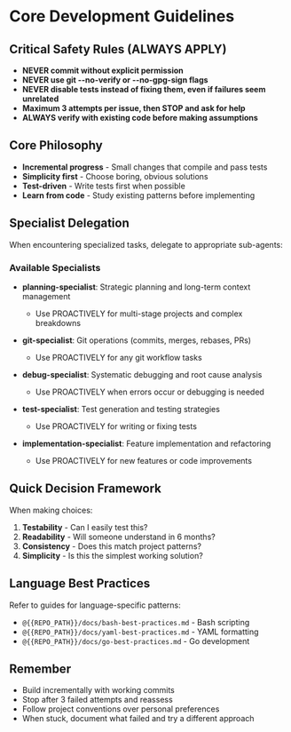 # Core Development Guidelines

## Critical Safety Rules (ALWAYS APPLY)

- **NEVER commit without explicit permission**
- **NEVER use git --no-verify or --no-gpg-sign flags**
- **NEVER disable tests instead of fixing them, even if failures seem unrelated**
- **Maximum 3 attempts per issue, then STOP and ask for help**
- **ALWAYS verify with existing code before making assumptions**

## Core Philosophy

- **Incremental progress** - Small changes that compile and pass tests
- **Simplicity first** - Choose boring, obvious solutions
- **Test-driven** - Write tests first when possible
- **Learn from code** - Study existing patterns before implementing

## Specialist Delegation

When encountering specialized tasks, delegate to appropriate sub-agents:

### Available Specialists

- **planning-specialist**: Strategic planning and long-term context management
  - Use PROACTIVELY for multi-stage projects and complex breakdowns
  
- **git-specialist**: Git operations (commits, merges, rebases, PRs)
  - Use PROACTIVELY for any git workflow tasks

- **debug-specialist**: Systematic debugging and root cause analysis
  - Use PROACTIVELY when errors occur or debugging is needed

- **test-specialist**: Test generation and testing strategies
  - Use PROACTIVELY for writing or fixing tests

- **implementation-specialist**: Feature implementation and refactoring
  - Use PROACTIVELY for new features or code improvements

## Quick Decision Framework

When making choices:
1. **Testability** - Can I easily test this?
2. **Readability** - Will someone understand in 6 months?
3. **Consistency** - Does this match project patterns?
4. **Simplicity** - Is this the simplest working solution?

## Language Best Practices

Refer to guides for language-specific patterns:
- `@{{REPO_PATH}}/docs/bash-best-practices.md` - Bash scripting
- `@{{REPO_PATH}}/docs/yaml-best-practices.md` - YAML formatting
- `@{{REPO_PATH}}/docs/go-best-practices.md` - Go development

## Remember

- Build incrementally with working commits
- Stop after 3 failed attempts and reassess
- Follow project conventions over personal preferences
- When stuck, document what failed and try a different approach
